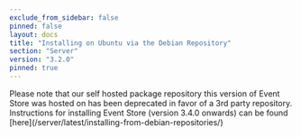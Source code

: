 ```yaml
---
exclude_from_sidebar: false
pinned: false
layout: docs
title: "Installing on Ubuntu via the Debian Repository"
section: "Server"
version: "3.2.0"
pinned: true
---
```


<span class="note--warning">
Please note that our self hosted package repository this version of Event Store was hosted on has been deprecated in favor of a 3rd party repository.
Instructions for installing Event Store (version 3.4.0 onwards) can be found [here](/server/latest/installing-from-debian-repositories/)
</span>